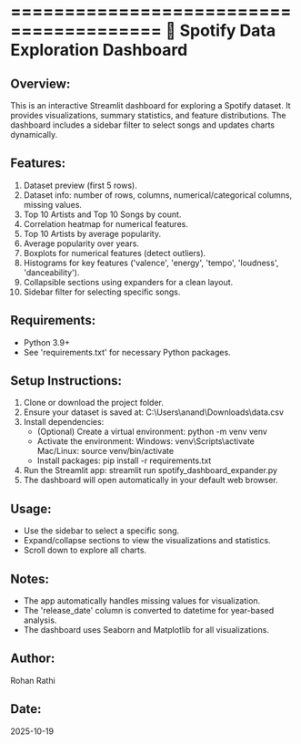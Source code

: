 ========================================
🎵 Spotify Data Exploration Dashboard
========================================

Overview:
---------
This is an interactive Streamlit dashboard for exploring a Spotify dataset. 
It provides visualizations, summary statistics, and feature distributions. 
The dashboard includes a sidebar filter to select songs and updates charts dynamically.

Features:
---------
1. Dataset preview (first 5 rows).
2. Dataset info: number of rows, columns, numerical/categorical columns, missing values.
3. Top 10 Artists and Top 10 Songs by count.
4. Correlation heatmap for numerical features.
5. Top 10 Artists by average popularity.
6. Average popularity over years.
7. Boxplots for numerical features (detect outliers).
8. Histograms for key features ('valence', 'energy', 'tempo', 'loudness', 'danceability').
9. Collapsible sections using expanders for a clean layout.
10. Sidebar filter for selecting specific songs.

Requirements:
-------------
- Python 3.9+
- See 'requirements.txt' for necessary Python packages.

Setup Instructions:
-------------------
1. Clone or download the project folder.
2. Ensure your dataset is saved at:
   C:\Users\anand\Downloads\data.csv
3. Install dependencies:
   - (Optional) Create a virtual environment:
     python -m venv venv
   - Activate the environment:
     Windows: venv\Scripts\activate
     Mac/Linux: source venv/bin/activate
   - Install packages:
     pip install -r requirements.txt
4. Run the Streamlit app:
   streamlit run spotify_dashboard_expander.py
5. The dashboard will open automatically in your default web browser.

Usage:
------
- Use the sidebar to select a specific song.
- Expand/collapse sections to view the visualizations and statistics.
- Scroll down to explore all charts.

Notes:
------
- The app automatically handles missing values for visualization.
- The 'release_date' column is converted to datetime for year-based analysis.
- The dashboard uses Seaborn and Matplotlib for all visualizations.

Author:
-------
Rohan Rathi

Date:
-----
2025-10-19
